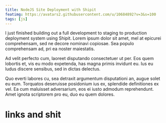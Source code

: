 ```yaml
---
title: NodeJS Site Deployment with Shipit
featimg: https://avatars2.githubusercontent.com/u/10684892?v=3&s=100
tags: [js]
---
```

I just finished building out a full development to staging to production deployment system using Shipit. Lorem ipsum dolor sit amet, mel at epicurei comprehensam, sed ne decore nominavi copiosae. Sea populo comprehensam ad, pri ea noster maiestatis.

Ad velit perfecto cum, laoreet disputando consectetuer ut per. Eos quem lobortis et, vis eu modo expetenda, has magna primis invidunt eu. Ius eu ludus discere sensibus, sed in dictas delectus.

Quo everti labores cu, sea detraxit argumentum disputationi an, augue solet eu eum. Torquatos deseruisse posidonium ius ex, splendide definitiones ex vel. Ea cum maluisset adversarium, eos ei iusto admodum reprehendunt. Amet ignota scriptorem pro eu, duo eu quem dolores.


# links and shit
[Dalekjs]: http://www.mapbox.com/
[Leaflet]: http://leafletjs.com/